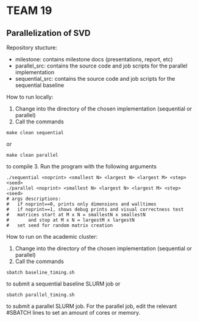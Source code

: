 # TEAM 19
## Parallelization of SVD

Repository stucture:

- milestone: contains milestone docs (presentations, report, etc)
- parallel_src: contains the source code and job scripts for the parallel implementation
- sequential_src: contains the source code and job scripts for the sequential baseline

How to run locally:

1. Change into the directory of the chosen implementation (sequential or parallel)
2. Call the commands
```
make clean sequential
```
or 
```
make clean parallel
```
to compile
3. Run the program with the following arguments
```
./sequential <noprint> <smallest N> <largest N> <largest M> <step> <seed>
./parallel <noprint> <smallest N> <largest N> <largest M> <step> <seed>
# args descriptions:
#   if noprint==0, prints only dimensions and walltimes
#   if noprint==1, shows debug prints and visual correctness test
#   matrices start at M x N = smallestN x smallestN
#       and stop at M x N = largestM x largestN
#   set seed for random matrix creation
```

How to run on the academic cluster:
1. Change into the directory of the chosen implementation (sequential or parallel)
2. Call the commands
```
sbatch baseline_timing.sh
```
to submit a sequential baseline SLURM job or
```
sbatch parallel_timing.sh
```
to submit a parallel SLURM job. For the parallel job, edit the relevant #SBATCH lines to set an amount of cores or memory.